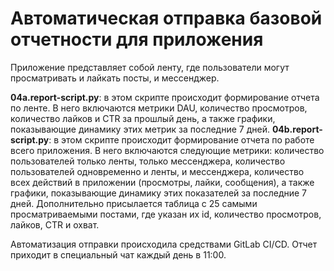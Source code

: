 # Автоматическая отправка базовой отчетности для приложения

Приложение представляет собой ленту, где пользователи могут просматривать и лайкать посты, и мессенджер.

**04a.report-script.py**: в этом скрипте происходит формирование отчета по ленте. В него включаются метрики DAU, количество просмотров, количество лайков и CTR за прошлый день, а также графики, показывающие динамику этих метрик за последние 7 дней.
**04b.report-script.py**: в этом скрипте происходит формирование отчета по работе всего приложения. В него включаются следующие метрики: количество пользователей только ленты, только мессенджера, количество пользователей одновременно и ленты, и мессенджера, количество всех действий в приложении (просмотры, лайки, сообщения), а также графики, показывающие динамику этих показателей за последние 7 дней. Дополнительно присылается таблица с 25 самыми просматриваемыми постами, где указан их id, количество просмотров, лайков, CTR и охват. 

Автоматизация отправки происходила средствами GitLab CI/CD. Отчет приходит в специальный чат каждый день в 11:00.
